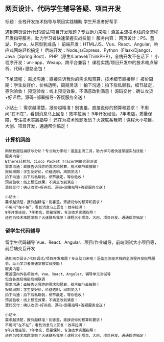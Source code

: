 ## 网页设计、代码学生辅导答疑、项目开发

标题：全栈开发技术指导与项目实践辅助 学生开发者好帮手

遇到网页设计/代码调试/项目开发难题？专业助力来啦！涵盖主流技术栈的全流程开发指导服务，助力学习者快速掌握实战技能！
服务内容：
网页设计：PS、蓝湖、Figma，从原型到成品！
前端开发：HTML/JS、Vue、React、Angular，响应式网站轻松搞定！
后端开发：Node.js/Express、Python（Flask/Django）、Java（Spring Boot）、PHP（原生/Laravel/ThinkPHP），全栈开发不在话下！
小程序开发：uni-app、Weapp，跨平台兼容！
课程实践/项目开发中的技术难点解析、代码+思路全包！

下单流程：
需求沟通：直接告诉我你的需求和预算，技术细节直接聊！
报价周期：学生友好价，价格透明，周期灵活！
拍下沟通：拍下后私聊我，细节敲定，等你验收！
预览验收：线上预览效果，不满意改到满意！
源码交付：确认收货+好评后，源码+部署指导+答疑服务全送！

小贴士：
需求越清楚，报价越精准！别害羞，直接说你的预算和要求！
不用问“在不在”，看到消息马上回复！效率拉满！
9年开发经验，7年老店，质量保障，专注技术实践指导！
还在为技术难题发愁？火速联系我吧！课程大小项目、大创、项目开发，通通帮你搞定！







### 计算机网络

```
网络数据包捕获与分析？专业助力来啦！涵盖主流工具，助力学习者快速掌握实战技能！
服务内容：
Ethereal抓包、Cisco Packet Tracer网络实验测试
需求沟通：直接告诉我你的需求和预算，技术细节直接聊！
报价周期：学生友好价，价格透明，周期灵活！
拍下沟通：拍下后私聊我，细节敲定，等你验收！
预览验收：线上预览效果，不满意改到满意！
源码交付：确认收货+好评后，源码+部署指导+答疑服务全送！

小贴士：
需求越清楚，报价越精准！别害羞，直接说你的预算和要求！
不用问“在不在”，看到消息马上回复！效率拉满！
9年开发经验，7年老店，质量保障，专注技术实践指导！
还在为技术难题发愁？火速联系我吧！课程大小项目、大创、项目开发，通通帮你搞定！
```



### 留学生代码辅导

留学生代码辅导 Vue、React、Angular、项目/作业辅导，前端测试大小项目等，前后端交互开发

```
遇到网页设计/代码调试/项目开发难题？专业助力来啦！涵盖主流技术栈的全流程开发指导服务，助力学习者快速掌握实战技能！
服务内容：
覆盖国内外各项技术、Vue、React、Angular、辅导单元测试等
包含各类后端前后端联调
需求沟通：直接告诉我你的需求和预算，技术细节直接聊！
报价周期：学生友好价，价格透明，周期灵活！
拍下沟通：拍下后私聊我，细节敲定，等你验收！
预览验收：线上预览效果，不满意改到满意！
源码交付：确认收货+好评后，源码+部署指导+答疑服务全送！

小贴士：
需求越清楚，报价越精准！别害羞，直接说你的预算和要求！
不用问“在不在”，看到消息马上回复！效率拉满！
9年开发经验，7年老店，质量保障，专注技术实践指导！
还在为技术难题发愁？火速联系我吧！课程大小项目、大创、项目开发，通通帮你搞定！
```

